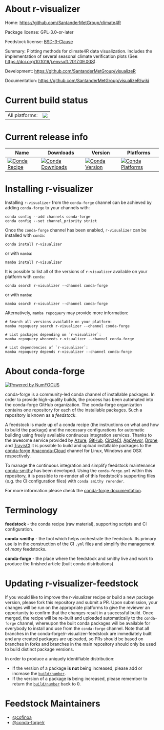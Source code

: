About r-visualizer
==================

Home: https://github.com/SantanderMetGroup/climate4R

Package license: GPL-3.0-or-later

Feedstock license: [BSD-3-Clause](https://github.com/conda-forge/r-visualizer-feedstock/blob/main/LICENSE.txt)

Summary: Plotting methods for climate4R data visualization. Includes the implementation of several seasonal climate verification plots (See: <https://doi.org/10.1016/j.envsoft.2017.09.008>).

Development: https://github.com/SantanderMetGroup/visualizeR

Documentation: https://github.com/SantanderMetGroup/visualizeR/wiki

Current build status
====================


<table><tr><td>All platforms:</td>
    <td>
      <a href="https://dev.azure.com/conda-forge/feedstock-builds/_build/latest?definitionId=16215&branchName=main">
        <img src="https://dev.azure.com/conda-forge/feedstock-builds/_apis/build/status/r-visualizer-feedstock?branchName=main">
      </a>
    </td>
  </tr>
</table>

Current release info
====================

| Name | Downloads | Version | Platforms |
| --- | --- | --- | --- |
| [![Conda Recipe](https://img.shields.io/badge/recipe-r--visualizer-green.svg)](https://anaconda.org/conda-forge/r-visualizer) | [![Conda Downloads](https://img.shields.io/conda/dn/conda-forge/r-visualizer.svg)](https://anaconda.org/conda-forge/r-visualizer) | [![Conda Version](https://img.shields.io/conda/vn/conda-forge/r-visualizer.svg)](https://anaconda.org/conda-forge/r-visualizer) | [![Conda Platforms](https://img.shields.io/conda/pn/conda-forge/r-visualizer.svg)](https://anaconda.org/conda-forge/r-visualizer) |

Installing r-visualizer
=======================

Installing `r-visualizer` from the `conda-forge` channel can be achieved by adding `conda-forge` to your channels with:

```
conda config --add channels conda-forge
conda config --set channel_priority strict
```

Once the `conda-forge` channel has been enabled, `r-visualizer` can be installed with `conda`:

```
conda install r-visualizer
```

or with `mamba`:

```
mamba install r-visualizer
```

It is possible to list all of the versions of `r-visualizer` available on your platform with `conda`:

```
conda search r-visualizer --channel conda-forge
```

or with `mamba`:

```
mamba search r-visualizer --channel conda-forge
```

Alternatively, `mamba repoquery` may provide more information:

```
# Search all versions available on your platform:
mamba repoquery search r-visualizer --channel conda-forge

# List packages depending on `r-visualizer`:
mamba repoquery whoneeds r-visualizer --channel conda-forge

# List dependencies of `r-visualizer`:
mamba repoquery depends r-visualizer --channel conda-forge
```


About conda-forge
=================

[![Powered by
NumFOCUS](https://img.shields.io/badge/powered%20by-NumFOCUS-orange.svg?style=flat&colorA=E1523D&colorB=007D8A)](https://numfocus.org)

conda-forge is a community-led conda channel of installable packages.
In order to provide high-quality builds, the process has been automated into the
conda-forge GitHub organization. The conda-forge organization contains one repository
for each of the installable packages. Such a repository is known as a *feedstock*.

A feedstock is made up of a conda recipe (the instructions on what and how to build
the package) and the necessary configurations for automatic building using freely
available continuous integration services. Thanks to the awesome service provided by
[Azure](https://azure.microsoft.com/en-us/services/devops/), [GitHub](https://github.com/),
[CircleCI](https://circleci.com/), [AppVeyor](https://www.appveyor.com/),
[Drone](https://cloud.drone.io/welcome), and [TravisCI](https://travis-ci.com/)
it is possible to build and upload installable packages to the
[conda-forge](https://anaconda.org/conda-forge) [Anaconda-Cloud](https://anaconda.org/)
channel for Linux, Windows and OSX respectively.

To manage the continuous integration and simplify feedstock maintenance
[conda-smithy](https://github.com/conda-forge/conda-smithy) has been developed.
Using the ``conda-forge.yml`` within this repository, it is possible to re-render all of
this feedstock's supporting files (e.g. the CI configuration files) with ``conda smithy rerender``.

For more information please check the [conda-forge documentation](https://conda-forge.org/docs/).

Terminology
===========

**feedstock** - the conda recipe (raw material), supporting scripts and CI configuration.

**conda-smithy** - the tool which helps orchestrate the feedstock.
                   Its primary use is in the construction of the CI ``.yml`` files
                   and simplify the management of *many* feedstocks.

**conda-forge** - the place where the feedstock and smithy live and work to
                  produce the finished article (built conda distributions)


Updating r-visualizer-feedstock
===============================

If you would like to improve the r-visualizer recipe or build a new
package version, please fork this repository and submit a PR. Upon submission,
your changes will be run on the appropriate platforms to give the reviewer an
opportunity to confirm that the changes result in a successful build. Once
merged, the recipe will be re-built and uploaded automatically to the
`conda-forge` channel, whereupon the built conda packages will be available for
everybody to install and use from the `conda-forge` channel.
Note that all branches in the conda-forge/r-visualizer-feedstock are
immediately built and any created packages are uploaded, so PRs should be based
on branches in forks and branches in the main repository should only be used to
build distinct package versions.

In order to produce a uniquely identifiable distribution:
 * If the version of a package **is not** being increased, please add or increase
   the [``build/number``](https://docs.conda.io/projects/conda-build/en/latest/resources/define-metadata.html#build-number-and-string).
 * If the version of a package **is** being increased, please remember to return
   the [``build/number``](https://docs.conda.io/projects/conda-build/en/latest/resources/define-metadata.html#build-number-and-string)
   back to 0.

Feedstock Maintainers
=====================

* [@cofinoa](https://github.com/cofinoa/)
* [@conda-forge/r](https://github.com/conda-forge/r/)

